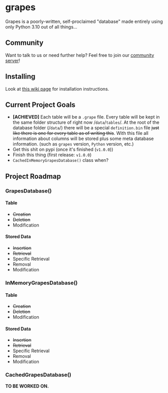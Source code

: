# grapes
Grapes is a poorly-written, self-proclaimed "database" made entirely using only Python 3.10 out of all things...

## Community
Want to talk to us or need further help? Feel free to join our [community server](https://discord.gg/SqdNj5mYn5)!

## Installing
Look at [this wiki page](https://github.com/ItsTato/grapes/wiki/Installing#) for installation instructions.

## Current Project Goals
- **[ACHIEVED]** Each table will be a `.grape` file. Every table will be kept in the same folder structure of right now /`data`/`tables`/. At the root of the database folder (/`data`/) there will be a special `definition.bin` file ~~just like there is one for every table as of writing this~~. With this file all information about columns will be stored plus some meta database information. (such as `grapes` version, `Python` version, etc.)
- Get this shit on pypi (once it's finished (`v1.0.0`))
- Finish this thing (first release: `v1.0.0`)
- `CachedInMemoryGrapesDatabase()` class when?

## Project Roadmap

### GrapesDatabase()

#### Table
- ~~Creation~~
- ~~Deletion~~
- Modification

#### Stored Data
- ~~Insertion~~
- ~~Retrieval~~
- Specific Retrieval
- Removal
- Modification

### InMemoryGrapesDatabase()

#### Table
- ~~Creation~~
- ~~Deletion~~
- Modification

#### Stored Data
- ~~Insertion~~
- ~~Retrieval~~
- Specific Retrieval
- Removal
- Modification

### CachedGrapesDatabase()

**TO BE WORKED ON.**
